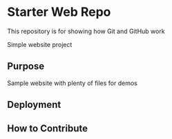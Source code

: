 # Starter Web Repo

This repository is for showing how Git and GitHub work

Simple website project 

## Purpose

Sample website with plenty of files for demos

## Deployment

## How to Contribute

